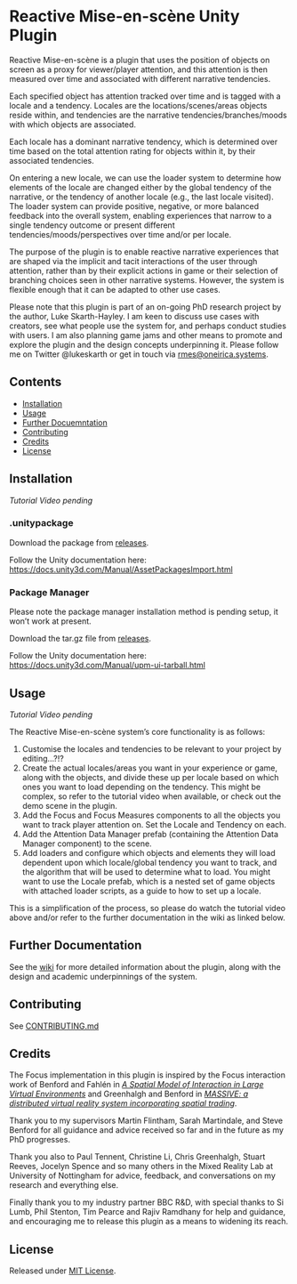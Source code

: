 # Reactive Mise-en-scène Unity Plugin

Reactive Mise-en-scène is a plugin that uses the position of objects on screen as a proxy for viewer/player attention, and this attention is then measured over time and associated with different narrative tendencies. 

Each specified object has attention tracked over time and is tagged with a locale and a tendency. Locales are the locations/scenes/areas objects reside within, and tendencies are the narrative tendencies/branches/moods with which objects are associated.

Each locale has a dominant narrative tendency, which is determined over time based on the total attention rating for objects within it, by their associated tendencies.

On entering a new locale, we can use the loader system to determine how elements of the locale are changed either by the global tendency of the narrative, or the tendency of another locale (e.g., the last locale visited). The loader system can provide positive, negative, or more balanced feedback into the overall system, enabling experiences that narrow to a single tendency outcome or present different tendencies/moods/perspectives over time and/or per locale.

The purpose of the plugin is to enable reactive narrative experiences that are shaped via the implicit and tacit interactions of the user through attention, rather than by their explicit actions in game or their selection of branching choices seen in other narrative systems. However, the system is flexible enough that it can be adapted to other use cases.

Please note that this plugin is part of an on-going PhD research project by the author, Luke Skarth-Hayley. I am keen to discuss use cases with creators, see what people use the system for, and perhaps conduct studies with users. I am also planning game jams and other means to promote and explore the plugin and the design concepts underpinning it. Please follow me on Twitter @lukeskarth or get in touch via rmes@oneirica.systems.

## Contents

* [Installation](#installation)
* [Usage](#usage)
* [Further Docuemntation](#further-documentation)
* [Contributing](#contributing)
* [Credits](#credits)
* [License](#license)

## Installation

*Tutorial Video pending*

### .unitypackage

Download the package from [releases](releases).

Follow the Unity documentation here: https://docs.unity3d.com/Manual/AssetPackagesImport.html 

### Package Manager

Please note the package manager installation method is pending setup, it won’t work at present.

Download the tar.gz file from [releases](releases).

Follow the Unity documentation here: https://docs.unity3d.com/Manual/upm-ui-tarball.html 

## Usage

*Tutorial Video pending*

The Reactive Mise-en-scène system’s core functionality is as follows:

1.	Customise the locales and tendencies to be relevant to your project by editing…?!?
2.	Create the actual locales/areas you want in your experience or game, along with the objects, and divide these up per locale based on which ones you want to load depending on the tendency. This might be complex, so refer to the tutorial video when available, or check out the demo scene in the plugin.
3.	Add the Focus and Focus Measures components to all the objects you want to track player attention on. Set the Locale and Tendency on each.
4.	Add the Attention Data Manager prefab (containing the Attention Data Manager component) to the scene.
5.	Add loaders and configure which objects and elements they will load dependent upon which locale/global tendency you want to track, and the algorithm that will be used to determine what to load. You might want to use the Locale prefab, which is a nested set of game objects with attached loader scripts, as a guide to how to set up a locale.

This is a simplification of the process, so please do watch the tutorial video above and/or refer to the further documentation in the wiki as linked below.

## Further Documentation

See the [wiki](https://github.com/lukeskt/Reactive-Mise-en-scene/wiki) for more detailed information about the plugin, along with the design and academic underpinnings of the system.

## Contributing

See [CONTRIBUTING.md](CONTRIBUTING.md)

## Credits

The Focus implementation in this plugin is inspired by the Focus interaction work of Benford and Fahlén in [*A Spatial Model of Interaction in Large Virtual Environments*](https://link.springer.com/chapter/10.1007/978-94-011-2094-4_8) and Greenhalgh and Benford in [*MASSIVE: a distributed virtual reality system incorporating spatial trading*](https://ieeexplore.ieee.org/abstract/document/499999).

Thank you to my supervisors Martin Flintham, Sarah Martindale, and Steve Benford for all guidance and advice received so far and in the future as my PhD progresses.

Thank you also to Paul Tennent, Christine Li, Chris Greenhalgh, Stuart Reeves, Jocelyn Spence and so many others in the Mixed Reality Lab at University of Nottingham for advice, feedback, and conversations on my research and everything else.

Finally thank you to my industry partner BBC R&D, with special thanks to Si Lumb, Phil Stenton, Tim Pearce and Rajiv Ramdhany for help and guidance, and encouraging me to release this plugin as a means to widening its reach.

## License

Released under [MIT License](./LICENSE).

